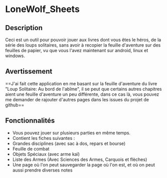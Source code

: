 # LoneWolf_Sheets

## Description

Ceci est un outil pour pouvoir jouer aux livres dont vous êtes le héros, de la série des loups solitaires, sans avoir à recopier la feuille d'aventure sur des feuilles de papier, vu que vous l'avez maintenant sur android, linux et windows.

## Avertissement

==J'ai fait cette application en me basant sur la feuille d'aventure du livre "Loup Solitaire: Au bord de l'abîme", il se peut que certains autres chapitres aient une feuille d'aventure un peu différente, dans ce cas là, vous pouvez me demander de rajouter d'autres pages dans les issues du projet de github==

## Fonctionnalités

 - Vous pouvez jouer sur plusieurs parties en même temps.
 - Contient les fiches suivantes : 
  - Grandes disciplines (avec sac à dos, repars et bourse)
  - Feuille de combat
  - Objets Spéciaux (avec arme kaï)
  - Liste des Armes (Avec Sciences des Armes, Carquois et flèches)
  - Une page où l'on peut sauvegarder la page où l'on est, et où on peut aussi prendre diverses notes


